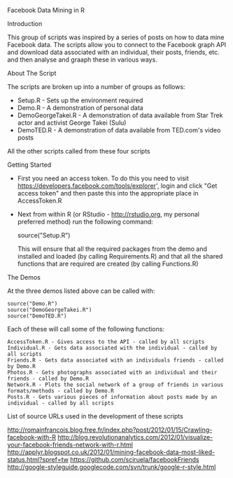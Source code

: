 Facebook Data Mining in R

Introduction

This group of scripts was inspired by a series of posts on how to data mine Facebook data. The scripts allow you to connect to the Facebook graph API and download data associated with an individual, their posts, friends, etc. and then analyse and graaph these in various ways.

About The Script

The scripts are broken up into a number of groups as follows:

 * Setup.R - Sets up the environment required
 * Demo.R - A demonstration of personal data
 * DemoGeorgeTakei.R - A demonstration of data available from Star Trek actor and activist George Takei (Sulu)
 * DemoTED.R - A demonstration of data available from TED.com's video posts

All the other scripts called from these four scripts

Getting Started

 * First you need an access token. To do this you need to visit https://developers.facebook.com/tools/explorer', 
   login and click "Get access token" and then paste this into the appropriate place in AccessToken.R

 * Next from within R (or RStudio - http://rstudio.org, my personal preferred method) run the following command:

   source("Setup.R")

	This will ensure that all the required packages from the demo and installed and loaded (by calling Requirements.R)
	and that all the shared functions that are required are created (by calling Functions.R) 
	
The Demos

At the three demos listed above can be called with:

	source("Demo.R")
	source("DemoGeorgeTakei.R")
	source("DemoTED.R")
	
Each of these will call some of the following functions:

	AccessToken.R - Gives access to the API - called by all scripts
	Individual.R - Gets data associated with the individual - called by all scripts
	Friends.R - Gets data associated with an individuals friends - called by Demo.R
	Photos.R - Gets photographs associated with an individual and their friends - called by Demo.R
	Network.R - Plots the social network of a group of friends in various formats/methods - called by Demo.R
	Posts.R - Gets various pieces of information about posts made by an individual - called by all scripts


List of source URLs used in the development of these scripts

http://romainfrancois.blog.free.fr/index.php?post/2012/01/15/Crawling-facebook-with-R
http://blog.revolutionanalytics.com/2012/01/visualize-your-facebook-friends-network-with-r.html
http://applyr.blogspot.co.uk/2012/01/mining-facebook-data-most-liked-status.html?spref=tw
https://github.com/sciruela/facebookFriends
http://google-styleguide.googlecode.com/svn/trunk/google-r-style.html
